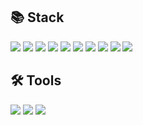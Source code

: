 ## 📚 Stack
<p>
  <img src="https://img.shields.io/badge/-HTML-e34c26"/>
  <img src="https://img.shields.io/badge/-CSS-264de4" />
  <img src="https://img.shields.io/badge/-JavaScript-f0db4f" />
  <img src="https://img.shields.io/badge/-TypeScript-007acc" />
  <img src="https://img.shields.io/badge/-React-61dafb" />
  <img src="https://img.shields.io/badge/-Node-6cc24a" />
  <img src="https://img.shields.io/badge/-C%2B%2B-00599c" />
  <img src="https://img.shields.io/badge/-C%23-823085" />
  <img src="https://img.shields.io/badge/-Python-ffd43b" />
  <img src="https://img.shields.io/badge/-Git-bd2235" />
</p>

## 🛠️ Tools
<p>
  <img src="https://img.shields.io/badge/Visual_Studio_Code-0078D4" />
  <img src="https://img.shields.io/badge/Visual_Studio-5C2D91" />
  <img src="https://img.shields.io/badge/Microsoft_Office_uite-F25022" />
</p>
